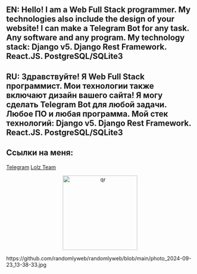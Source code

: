 ## EN: Hello! I am a Web Full Stack programmer. My technologies also include the design of your website! I can make a Telegram Bot for any task. Any software and any program. My technology stack: Django v5. Django Rest Framework. React.JS. PostgreSQL/SQLite3
## RU: Здравствуйте! Я Web Full Stack программист. Мои технологии также включают дизайн вашего сайта! Я могу сделать Telegram Bot для любой задачи. Любое ПО и любая программа. Мой стек технологий: Django v5. Django Rest Framework. React.JS. PostgreSQL/SQLite3

## Ссылки на меня:
[Telegram](https://t.me/randomlywebban)
[Lolz Team](https://lolz.live/randomly)

<p align="center">
 <img width="200px" src="[img.png](https://github.com/randomlyweb/randomlyweb/blob/main/photo_2024-09-23_13-38-33.jpg)" alt="qr"/>
</p>
https://github.com/randomlyweb/randomlyweb/blob/main/photo_2024-09-23_13-38-33.jpg

<!--
**randomlyweb/randomlyweb** is a ✨ _special_ ✨ repository because its `README.md` (this file) appears on your GitHub profile.

Here are some ideas to get you started:

- 🔭 I’m currently working on ...
- 🌱 I’m currently learning ...
- 👯 I’m looking to collaborate on ...
- 🤔 I’m looking for help with ...
- 💬 Ask me about ...
- 📫 How to reach me: ...
- 😄 Pronouns: ...
- ⚡ Fun fact: ...
-->
